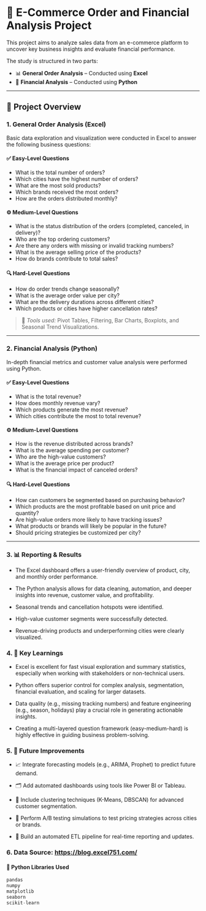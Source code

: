 # 🛒 E-Commerce Order and Financial Analysis Project

This project aims to analyze sales data from an e-commerce platform to uncover key business insights and evaluate financial performance.

The study is structured in two parts:
- 📊 **General Order Analysis** – Conducted using **Excel**
- 🧮 **Financial Analysis** – Conducted using **Python**

---

## 📁 Project Overview

### 1. General Order Analysis (Excel)

Basic data exploration and visualization were conducted in Excel to answer the following business questions:

#### ✅ Easy-Level Questions
- What is the total number of orders?
- Which cities have the highest number of orders?
- What are the most sold products?
- Which brands received the most orders?
- How are the orders distributed monthly?

#### ⚙️ Medium-Level Questions
- What is the status distribution of the orders (completed, canceled, in delivery)?
- Who are the top ordering customers?
- Are there any orders with missing or invalid tracking numbers?
- What is the average selling price of the products?
- How do brands contribute to total sales?

#### 🔍 Hard-Level Questions
- How do order trends change seasonally?
- What is the average order value per city?
- What are the delivery durations across different cities?
- Which products or cities have higher cancellation rates?

> 📌 *Tools used:* Pivot Tables, Filtering, Bar Charts, Boxplots, and Seasonal Trend Visualizations.

---

### 2. Financial Analysis (Python)

In-depth financial metrics and customer value analysis were performed using Python.

#### ✅ Easy-Level Questions
- What is the total revenue?
- How does monthly revenue vary?
- Which products generate the most revenue?
- Which cities contribute the most to total revenue?

#### ⚙️ Medium-Level Questions
- How is the revenue distributed across brands?
- What is the average spending per customer?
- Who are the high-value customers?
- What is the average price per product?
- What is the financial impact of canceled orders?

#### 🔍 Hard-Level Questions
- How can customers be segmented based on purchasing behavior?
- Which products are the most profitable based on unit price and quantity?
- Are high-value orders more likely to have tracking issues?
- What products or brands will likely be popular in the future?
- Should pricing strategies be customized per city?

---

### 3. 📊 Reporting & Results
- The Excel dashboard offers a user-friendly overview of product, city, and monthly order performance.

- The Python analysis allows for data cleaning, automation, and deeper insights into revenue, customer value, and profitability.

- Seasonal trends and cancellation hotspots were identified.

- High-value customer segments were successfully detected.

- Revenue-driving products and underperforming cities were clearly visualized.

### 4. 🧠 Key Learnings
- Excel is excellent for fast visual exploration and summary statistics, especially when working with stakeholders or non-technical users.

- Python offers superior control for complex analysis, segmentation, financial evaluation, and scaling for larger datasets.

- Data quality (e.g., missing tracking numbers) and feature engineering (e.g., season, holidays) play a crucial role in generating actionable insights.

- Creating a multi-layered question framework (easy-medium-hard) is highly effective in guiding business problem-solving.

### 5. 🔧 Future Improvements
- 📈 Integrate forecasting models (e.g., ARIMA, Prophet) to predict future demand.

- 🗂 Add automated dashboards using tools like Power BI or Tableau.

- 🤖 Include clustering techniques (K-Means, DBSCAN) for advanced customer segmentation.

- 🧪 Perform A/B testing simulations to test pricing strategies across cities or brands.

- 🔄 Build an automated ETL pipeline for real-time reporting and updates.

### 6. Data Source: https://blog.excel751.com/

#### 🧰 Python Libraries Used

```python
pandas
numpy
matplotlib
seaborn
scikit-learn
